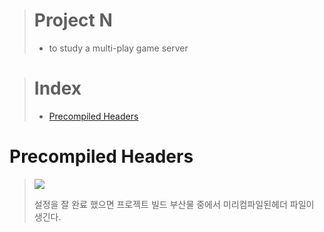 > # Project N
> 
> - to study a multi-play game server

> # Index
> 
> - [Precompiled Headers](#precompiled-headers)

# Precompiled Headers

> ![](C:\Users\test\Desktop\ProjectN\ProjectN\images\precompiled%20headers_pchf.png)
> 
> 설정을 잘 완료 했으면 프로젝트 빌드 부산물 중에서 미리컴파일된헤더 파일이 생긴다.


